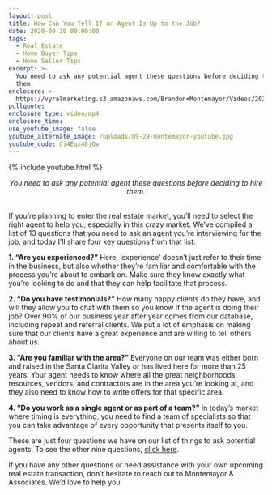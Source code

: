```yaml
---
layout: post
title: How Can You Tell If an Agent Is Up to the Job?
date: 2020-09-30 00:00:00
tags:
  - Real Estate
  - Home Buyer Tips
  - Home Seller Tips
excerpt: >-
  You need to ask any potential agent these questions before deciding to hire
  them.
enclosure: >-
  https://vyralmarketing.s3.amazonaws.com/Brandon+Montemayor/Videos/2020/How+Can+You+Tell+If+an+Agent+Is+Up+to+the+Job_.mp4
pullquote:
enclosure_type: video/mp4
enclosure_time:
use_youtube_image: false
youtube_alternate_image: /uploads/09-29-montemayor-youtube.jpg
youtube_code: Cj4Eqx4DjQw
---
```


{% include youtube.html %}

<center><em>You need to ask any potential agent these questions before deciding to hire them.</em></center>

<br>If you’re planning to enter the real estate market, you’ll need to select the right agent to help you, especially in this crazy market. We’ve compiled a list of 13 questions that you need to ask an agent you’re interviewing for the job, and today I’ll share four key questions from that list:

**1\. “Are you experienced?”** Here, ‘experience’ doesn’t just refer to their time in the business, but also whether they’re familiar and comfortable with the process you’re about to embark on. Make sure they know exactly what you’re looking to do and that they can help facilitate that process.

**2\. “Do you have testimonials?”** How many happy clients do they have, and will they allow you to chat with them so you know if the agent is doing their job? Over 90% of our business year after year comes from our database, including repeat and referral clients. We put a lot of emphasis on making sure that our clients have a great experience and are willing to tell others about us.

**3\. “Are you familiar with the area?”** Everyone on our team was either born and raised in the Santa Clarita Valley or has lived here for more than 25 years. Your agent needs to know where all the great neighborhoods, resources, vendors, and contractors are in the area you’re looking at, and they also need to know how to write offers for that specific area.

**4\. “Do you work as a single agent or as part of a team?”** In today’s market where timing is everything, you need to find a team of specialists so that you can take advantage of every opportunity that presents itself to you.

These are just four questions we have on our list of things to ask potential agents. To see the other nine questions, <u><a target="_blank" rel="noopener" href="/uploads/13_Agent_Questions.pdf">click here</a></u>.

If you have any other questions or need assistance with your own upcoming real estate transaction, don’t hesitate to reach out to Montemayor & Associates. We’d love to help you.
